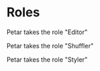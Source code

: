 # Roles
Petar takes the role "Editor"

Petar takes the role "Shuffler"

Petar takes the role "Styler"
